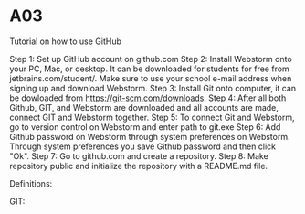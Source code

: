 # A03
Tutorial on how to use GitHub

Step 1: Set up GitHub account on github.com
Step 2: Install Webstorm onto your PC, Mac, or desktop. It can be downloaded for students for free from jetbrains.com/student/.  Make sure to use your school e-mail address when signing up and download Webstorm.
Step 3: Install Git onto computer, it can be dowloaded from https://git-scm.com/downloads.
Step 4: After all both Github, GIT, and Webstorm are downloaded and all accounts are made, connect GIT and Webstorm together. 
Step 5: To connect Git and Webstorm, go to version control on Webstorm and enter path to git.exe
Step 6: Add Github password on Webstorm through system preferences on Webstorm. Through system preferences you save Github password and then click "Ok".
Step 7: Go to github.com and create a repository. 
Step 8: Make repository public and initialize the repository with a README.md file.

Definitions: 

GIT: 